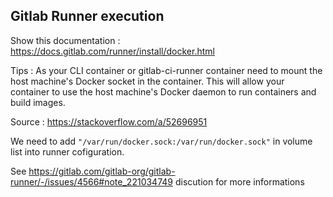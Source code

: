 Gitlab Runner execution
-----------------------

Show this documentation : https://docs.gitlab.com/runner/install/docker.html

Tips :
As your CLI container or gitlab-ci-runner container need to mount the host machine's Docker socket in the container. This will allow your container to use the host machine's Docker daemon to run containers and build images.

Source : https://stackoverflow.com/a/52696951

We need to add `"/var/run/docker.sock:/var/run/docker.sock"` in volume list into runner cofiguration.


See https://gitlab.com/gitlab-org/gitlab-runner/-/issues/4566#note_221034749 discution for more informations
